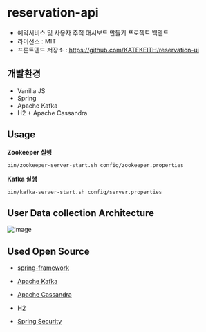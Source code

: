 # reservation-api

- 예약서비스 및 사용자 추적 대시보드 만들기 프로젝트 백엔드
- 라이선스 : MIT
- 프론트엔드 저장소 : <https://github.com/KATEKEITH/reservation-ui>

## 개발환경

- Vanilla JS
- Spring
- Apache Kafka
- H2 + Apache Cassandra

## Usage

**Zookeeper 실행**

```
bin/zookeeper-server-start.sh config/zookeeper.properties
```

**Kafka 실행**

```
bin/kafka-server-start.sh config/server.properties
```


## User Data collection Architecture

![image](https://user-images.githubusercontent.com/46472768/110494914-61449100-8137-11eb-9132-4ba2a2578611.png)


## Used Open Source

- [spring-framework](https://github.com/spring-projects/spring-framework)
- [Apache Kafka](https://kafka.apache.org/)

- [Apache Cassandra](http://cassandra.apache.org/)
- [H2](http://www.h2database.com/html/license.html)

- [Spring Security](https://spring.io/projects/spring-security)
